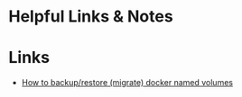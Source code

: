 # Helpful Links & Notes

# Links

- [How to backup/restore (migrate) docker named volumes](https://www.youtube.com/watch?v=ZEy8iFbgbPA)